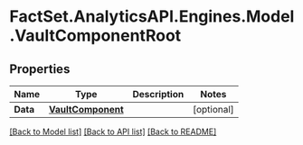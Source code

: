 # FactSet.AnalyticsAPI.Engines.Model.VaultComponentRoot
## Properties

Name | Type | Description | Notes
------------ | ------------- | ------------- | -------------
**Data** | [**VaultComponent**](VaultComponent.md) |  | [optional] 

[[Back to Model list]](../README.md#documentation-for-models) [[Back to API list]](../README.md#documentation-for-api-endpoints) [[Back to README]](../README.md)


